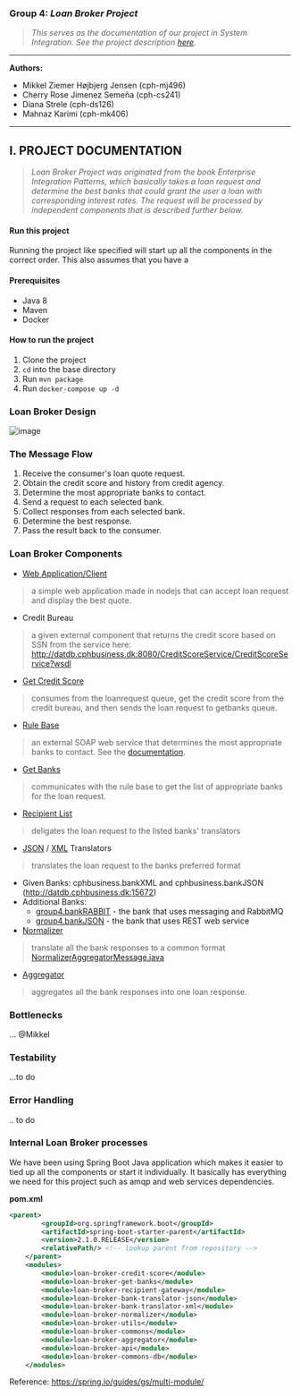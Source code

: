 ### Group 4: _Loan Broker Project_
> _This serves as the documentation of our project in System Integration.
See the project description [here](https://github.com/datsoftlyngby/soft2018fall-si-teaching-material/blob/master/Project/Loan%20Broker%20Project.pdf)._

***
<b>Authors:</b>
- Mikkel Ziemer Højbjerg Jensen (cph-mj496)
- Cherry Rose Jimenez Semeña (cph-cs241)
- Diana Strele (cph-ds126)
- Mahnaz Karimi (cph-mk406)
***

## I. PROJECT DOCUMENTATION

> _Loan Broker Project was originated from the book Enterprise Integration Patterns, 
which basically takes a loan request and determine the best banks that could grant the user a loan
with corresponding interest rates. The request will be processed by independent components that is described further below._

#### Run this project
Running the project like specified will start up all the components in the correct order.
This also assumes that you have a 
#### Prerequisites
- Java 8
- Maven
- Docker

#### How to run the project
1. Clone the project
2. `cd` into the base directory
3. Run `mvn package`
4. Run `docker-compose up -d`

### Loan Broker Design
![image](https://user-images.githubusercontent.com/16150075/48804176-3343a480-ed14-11e8-8c38-01a4f67fe50a.png)

### The Message Flow
1. Receive the consumer's loan quote request.
2. Obtain the credit score and history from credit agency.
3. Determine the most appropriate banks to contact.
4. Send a request to each selected bank.
5. Collect responses from each selected bank.
6. Determine the best response.
7. Pass the result back to the consumer.

### Loan Broker Components
- [Web Application/Client](https://github.com/loan-broker-cphb/loan-broker-web-app)
> a simple web application made in nodejs that can accept loan request and display the best quote.
- Credit Bureau
> a given external component that returns the credit score based on SSN from the service here: http://datdb.cphbusiness.dk:8080/CreditScoreService/CreditScoreService?wsdl 
- [Get Credit Score](https://github.com/loan-broker-cphb/loan-broker/tree/master/loan-broker-credit-score)
> consumes from the loanrequest queue, get the credit score from the credit bureau, and then sends the loan request to getbanks queue.
- [Rule Base](https://github.com/loan-broker-cphb/rule-base)
> an external SOAP web service that determines the most appropriate banks to contact. See the [documentation](https://github.com/loan-broker-cphb/rule-base).
- [Get Banks](https://github.com/loan-broker-cphb/loan-broker/tree/master/loan-broker-get-banks)
> communicates with the rule base to get the list of appropriate banks for the loan request.
- [Recipient List](https://github.com/loan-broker-cphb/loan-broker/tree/master/loan-broker-recipient-gateway/src/main/java/com/loanbroker/recipient/gateway)
> deligates the loan request to the listed banks' translators
- [JSON](https://github.com/loan-broker-cphb/loan-broker/tree/master/loan-broker-bank-translator-json) /
[XML](https://github.com/loan-broker-cphb/loan-broker/tree/master/loan-broker-bank-translator-xml/src/main/java/com/loanbroker/bank/translator/xml)
Translators
> translates the loan request to the banks preferred format
- Given Banks: cphbusiness.bankXML and cphbusiness.bankJSON (http://datdb.cphbusiness.dk:15672)
- Additional Banks: 
    - [group4.bankRABBIT](https://github.com/loan-broker-cphb/bank-rabbitMQ) - the bank that uses messaging and RabbitMQ
    - [group4.bankJSON](https://github.com/loan-broker-cphb/bank-web-service) - the bank that uses REST web service
- [Normalizer](https://github.com/loan-broker-cphb/loan-broker/tree/master/loan-broker-normalizer/src/main/java/com/loanbroker/normalizer)
> translate all the bank responses to a common format [NormalizerAggregatorMessage.java](https://github.com/loan-broker-cphb/loan-broker/blob/master/loan-broker-commons/src/main/java/com/loanbroker/commons/model/NormalizerAggregatorMessage.java)
- [Aggregator](https://github.com/loan-broker-cphb/loan-broker/tree/master/loan-broker-aggregator/src/main/java/com/loanbroker/aggregator)
> aggregates all the bank responses into one loan response.

### Bottlenecks
... @Mikkel

### Testability
...to do

### Error Handling
.. to do

### Internal Loan Broker processes
We have been using Spring Boot Java application which makes it easier to tied up all the components or start it individually.
It basically has everything we need for this project such as amqp and web services dependencies.

**pom.xml**
```xml
<parent>
        <groupId>org.springframework.boot</groupId>
        <artifactId>spring-boot-starter-parent</artifactId>
        <version>2.1.0.RELEASE</version>
        <relativePath/> <!-- lookup parent from repository -->
    </parent>
    <modules>
        <module>loan-broker-credit-score</module>
        <module>loan-broker-get-banks</module>
        <module>loan-broker-recipient-gateway</module>
        <module>loan-broker-bank-translator-json</module>
        <module>loan-broker-bank-translator-xml</module>
        <module>loan-broker-normalizer</module>
        <module>loan-broker-utils</module>
        <module>loan-broker-commons</module>
        <module>loan-broker-aggregator</module>
        <module>loan-broker-api</module>
        <module>loan-broker-commons-db</module>
    </modules>
```

Reference:  https://spring.io/guides/gs/multi-module/ 

